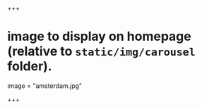 +++

# image to display on homepage (relative to `static/img/carousel` folder).
image = "amsterdam.jpg"

+++

